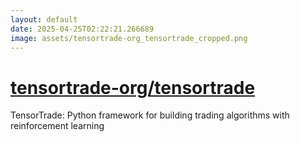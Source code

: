 ```yaml
---
layout: default
date: 2025-04-25T02:22:21.266689
image: assets/tensortrade-org_tensortrade_cropped.png
---
```


# [tensortrade-org/tensortrade](https://github.com/tensortrade-org/tensortrade)

TensorTrade: Python framework for building trading algorithms with reinforcement learning
